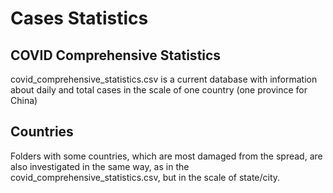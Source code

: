 # Cases Statistics #
## COVID Comprehensive Statistics ##
covid_comprehensive_statistics.csv is a current database with information about daily and total cases in the scale of one country (one province for China)
## Countries ##
Folders with some countries, which are most damaged from the spread, are also investigated in the same way, as in the covid_comprehensive_statistics.csv, but in the scale of state/city. 
